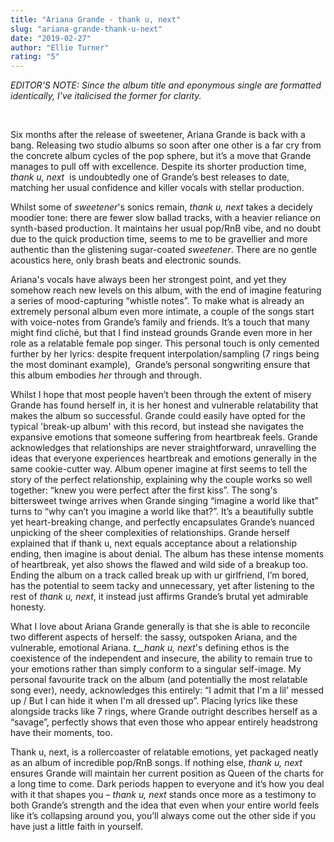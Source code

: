 ```yaml
---
title: "Ariana Grande - thank u, next"
slug: "ariana-grande-thank-u-next"
date: "2019-02-27"
author: "Ellie Turner"
rating: "5"
---
```


_EDITOR'S NOTE: Since the album title and eponymous single are formatted identically, I've italicised the former for clarity._

 

Six months after the release of sweetener, Ariana Grande is back with a bang. Releasing two studio albums so soon after one other is a far cry from the concrete album cycles of the pop sphere, but it’s a move that Grande manages to pull off with excellence. Despite its shorter production time, _thank u, next_  is undoubtedly one of Grande’s best releases to date, matching her usual confidence and killer vocals with stellar production.

Whilst some of _sweetener_'s sonics remain, _thank u, next_ takes a decidely moodier tone: there are fewer slow ballad tracks, with a heavier reliance on synth-based production. It maintains her usual pop/RnB vibe, and no doubt due to the quick production time, seems to me to be gravellier and more authentic than the glistening sugar-coated _sweetener_. There are no gentle acoustics here, only brash beats and electronic sounds.

Ariana's vocals have always been her strongest point, and yet they somehow reach new levels on this album, with the end of imagine featuring a series of mood-capturing “whistle notes”. To make what is already an extremely personal album even more intimate, a couple of the songs start with voice-notes from Grande’s family and friends. It’s a touch that many might find cliché, but that I find instead grounds Grande even more in her role as a relatable female pop singer. This personal touch is only cemented further by her lyrics: despite frequent interpolation/sampling (7 rings being the most dominant example),  Grande’s personal songwriting ensure that this album embodies _her_ through and through.

Whilst I hope that most people haven’t been through the extent of misery Grande has found herself in, it is her honest and vulnerable relatability that makes the album so successful. Grande could easily have opted for the typical 'break-up album' with this record, but instead she navigates the expansive emotions that someone suffering from heartbreak feels. Grande acknowledges that relationships are never straightforward, unravelling the ideas that everyone experiences heartbreak and emotions generally in the same cookie-cutter way. Album opener imagine at first seems to tell the story of the perfect relationship, explaining why the couple works so well together: “knew you were perfect after the first kiss”. The song's bittersweet twinge arrives when Grande singing “imagine a world like that” turns to “why can’t you imagine a world like that?”. It’s a beautifully subtle yet heart-breaking change, and perfectly encapsulates Grande’s nuanced unpicking of the sheer complexities of relationships. Grande herself explained that if thank u, next equals acceptance about a relationship ending, then imagine is about denial. The album has these intense moments of heartbreak, yet also shows the flawed and wild side of a breakup too. Ending the album on a track called break up with ur girlfriend, I’m bored, has the potential to seem tacky and unnecessary, yet after listening to the rest of _thank u, next_, it instead just affirms Grande’s brutal yet admirable honesty.

What I love about Ariana Grande generally is that she is able to reconcile two different aspects of herself: the sassy, outspoken Ariana, and the vulnerable, emotional Ariana. _t__hank u, next_'s defining ethos is the coexistence of the independent and insecure, the ability to remain true to your emotions rather than simply conform to a singular self-image. My personal favourite track on the album (and potentially the most relatable song ever), needy, acknowledges this entirely: “I admit that I'm a lil' messed up / But I can hide it when I'm all dressed up”. Placing lyrics like these alongside tracks like 7 rings, where Grande outright describes herself as a “savage”, perfectly shows that even those who appear entirely headstrong have their moments, too.

Thank u, next, is a rollercoaster of relatable emotions, yet packaged neatly as an album of incredible pop/RnB songs. If nothing else, _thank u, next_ ensures Grande will maintain her current position as Queen of the charts for a long time to come. Dark periods happen to everyone and it’s how you deal with it that shapes you – _thank u, next_ stands once more as a testimony to both Grande’s strength and the idea that even when your entire world feels like it’s collapsing around you, you’ll always come out the other side if you have just a little faith in yourself.
